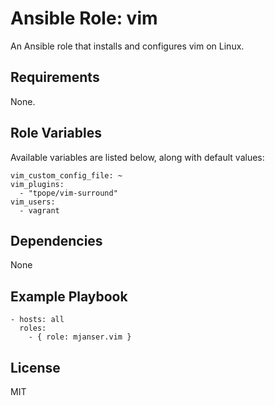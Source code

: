 # Ansible Role: vim

An Ansible role that installs and configures vim on Linux.

## Requirements

None.

## Role Variables

Available variables are listed below, along with default values:

    vim_custom_config_file: ~
    vim_plugins:
      - "tpope/vim-surround"
    vim_users:
      - vagrant

## Dependencies

None

## Example Playbook

    - hosts: all
      roles:
        - { role: mjanser.vim }

## License

MIT

